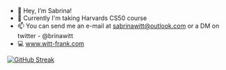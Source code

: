 - 👋 Hey, I’m Sabrina!
- 🌱 Currently I'm taking Harvards CS50 course
- 📫 You can send me an e-mail at sabrinawitt@outlook.com or a DM on twitter - @brinawitt
- 💻 www.witt-frank.com

[![GitHub Streak](https://streak-stats.demolab.com?user=sabrinawitt&theme=nightowl&date_format=j%20M%5B%20Y%5D)](https://git.io/streak-stats)





<!---
sabrinawitt/sabrinawitt is a ✨ special ✨ repository because its `README.md` (this file) appears on your GitHub profile.
You can click the Preview link to take a look at your changes.
--->
